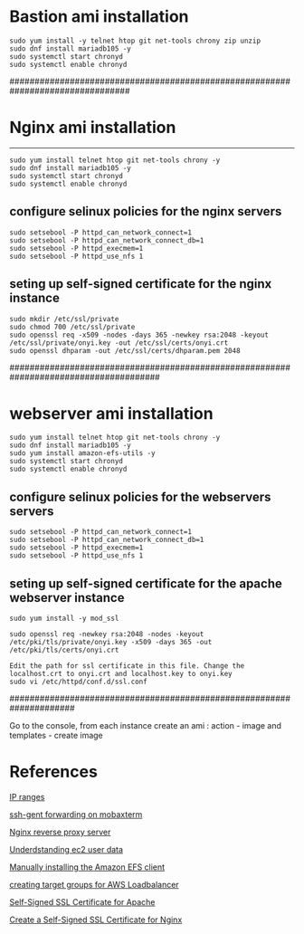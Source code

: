 # Bastion ami installation
```
sudo yum install -y telnet htop git net-tools chrony zip unzip
sudo dnf install mariadb105 -y
sudo systemctl start chronyd
sudo systemctl enable chronyd
```
################################################################################

# Nginx ami installation 
-----------------------------------------
```
sudo yum install telnet htop git net-tools chrony -y
sudo dnf install mariadb105 -y
sudo systemctl start chronyd
sudo systemctl enable chronyd
```

## configure selinux policies for the nginx servers
```
sudo setsebool -P httpd_can_network_connect=1
sudo setsebool -P httpd_can_network_connect_db=1
sudo setsebool -P httpd_execmem=1
sudo setsebool -P httpd_use_nfs 1
```

## seting up self-signed certificate for the nginx instance
```
sudo mkdir /etc/ssl/private
sudo chmod 700 /etc/ssl/private
sudo openssl req -x509 -nodes -days 365 -newkey rsa:2048 -keyout /etc/ssl/private/onyi.key -out /etc/ssl/certs/onyi.crt
sudo openssl dhparam -out /etc/ssl/certs/dhparam.pem 2048
```
######################################################################################

# webserver ami installation 
```
sudo yum install telnet htop git net-tools chrony -y
sudo dnf install mariadb105 -y
sudo yum install amazon-efs-utils -y
sudo systemctl start chronyd
sudo systemctl enable chronyd
```
## configure selinux policies for the webservers servers
```
sudo setsebool -P httpd_can_network_connect=1
sudo setsebool -P httpd_can_network_connect_db=1
sudo setsebool -P httpd_execmem=1
sudo setsebool -P httpd_use_nfs 1
```

## seting up self-signed certificate for the apache  webserver instance
```
sudo yum install -y mod_ssl

sudo openssl req -newkey rsa:2048 -nodes -keyout /etc/pki/tls/private/onyi.key -x509 -days 365 -out /etc/pki/tls/certs/onyi.crt

Edit the path for ssl certificate in this file. Change the localhost.crt to onyi.crt and localhost.key to onyi.key
sudo vi /etc/httpd/conf.d/ssl.conf
```
#####################################################################

Go to the console, from each instance create an ami : action - image and templates - create image


# References
[IP ranges](https://ipinfo.io/ips)

[ssh-gent forwarding on mobaxterm](http://docs.gcc.rug.nl/hyperchicken/ssh-agent-forwarding-mobaxterm/)

[Nginx reverse proxy server](https://www.nginx.com/resources/glossary/reverse-proxy-server/)

[Underdstanding ec2 user data](https://docs.aws.amazon.com/AWSEC2/latest/UserGuide/user-data.html)

[Manually installing the Amazon EFS client](https://docs.aws.amazon.com/efs/latest/ug/installing-amazon-efs-utils.html#installing-other-distro)

[creating target groups for AWS Loadbalancer](https://docs.aws.amazon.com/elasticloadbalancing/latest/application/load-balancer-target-groups.html)

[Self-Signed SSL Certificate for Apache](https://www.digitalocean.com/community/tutorials/how-to-create-a-self-signed-ssl-certificate-for-apache-on-centos-8)

[Create a Self-Signed SSL Certificate for Nginx](https://www.digitalocean.com/community/tutorials/how-to-create-a-self-signed-ssl-certificate-for-nginx-on-centos-7)